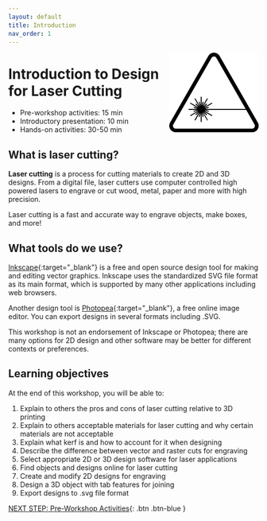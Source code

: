 ```yaml
---
layout: default
title: Introduction 
nav_order: 1
---
```

<img src="images/laser_logo.png" style="float:right;width:180px;" alt="laser symbol">

# Introduction to Design for Laser Cutting

- Pre-workshop activities: 15 min 
- Introductory presentation: 10 min
- Hands-on activities: 30-50 min

## What is laser cutting? 

**Laser cutting** is a process for cutting materials to create 2D and 3D designs.  From a digital file, laser cutters use computer controlled high powered lasers to engrave or cut wood, metal, paper and more with high precision.

Laser cutting is a fast and accurate way to engrave objects, make boxes, and more!

## What tools do we use?

[Inkscape](https://inkscape.org/){:target="_blank"} is a free and open source design tool for making and editing vector graphics.  Inkscape uses the standardized SVG file format as its main format, which is supported by many other applications including web browsers.

Another design tool is [Photopea](https://www.photopea.com/){:target="_blank"}, a free online image editor.  You can export designs in several formats including .SVG. 

This workshop is not an endorsement of Inkscape or Photopea; there are many options for 2D design and other software may be better for different contexts or preferences.

## Learning objectives

At the end of this workshop, you will be able to:

1. Explain to others the pros and cons of laser cutting relative to 3D printing
2. Explain to others acceptable materials for laser cutting and why certain materials are not acceptable
3. Explain what kerf is and how to account for it when designing
4. Describe the difference between vector and raster cuts for engraving
5. Select appropriate 2D or 3D design software for laser applications
6. Find objects and designs online for laser cutting
7. Create and modify 2D designs for engraving
8. Design a 3D object with tab features for joining
9. Export designs to .svg file format
 
[NEXT STEP: Pre-Workshop Activities](pre-workshop.html){: .btn .btn-blue }
